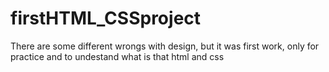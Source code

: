 # firstHTML_CSSproject
There are some different wrongs with design, but it was first work, only for practice and to undestand what is that html and css 
